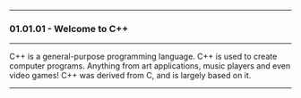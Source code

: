 
---

### 01.01.01 - Welcome to C++

---

C++ is a general-purpose programming language.
C++ is used to create computer programs. Anything from art applications, 
music players and even video games!
C++ was derived from C, and is largely based on it.

---
